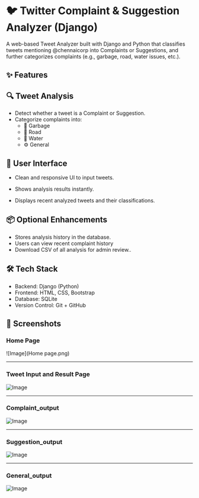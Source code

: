 # 🐦 Twitter Complaint & Suggestion Analyzer (Django)
A web-based Tweet Analyzer built with Django and Python that classifies tweets mentioning @chennaicorp into Complaints or Suggestions, and further categorizes complaints (e.g., garbage, road, water issues, etc.).
## ✨ Features

## 🔍 Tweet Analysis
- Detect whether a tweet is a Complaint or Suggestion.
- Categorize complaints into:
  - 🚮 Garbage
  - 🚧 Road
  - 🚰 Water
  - ⚙️ General

## 👥 User Interface
- Clean and responsive UI to input tweets.

- Shows analysis results instantly.

- Displays recent analyzed tweets and their classifications.

## 📦 Optional Enhancements
- Stores analysis history in the database.
- Users can view recent complaint history
- Download CSV of all analysis for admin review..

## 🛠 Tech Stack
- Backend: Django (Python)
- Frontend: HTML, CSS, Bootstrap
- Database: SQLite
- Version Control: Git + GitHub

## 📸 Screenshots

### Home Page
![Image](Home page.png)

---

### Tweet Input and Result Page
![Image](https://github.com/user-attachments/assets/2c2de3fa-a008-4ae1-86d1-8c06b9f16f6c)

---

### Complaint_output
![Image](https://github.com/user-attachments/assets/500c3fa8-9ad1-4e7e-aadd-4934e44f074d)

---

### Suggestion_output
![Image](https://github.com/user-attachments/assets/a5d396d5-2e35-49e9-b072-7bc61bb8d1a6)

---

### General_output
![Image](https://github.com/user-attachments/assets/c50bb709-4d36-4852-9a05-a99bde49a1ce)



